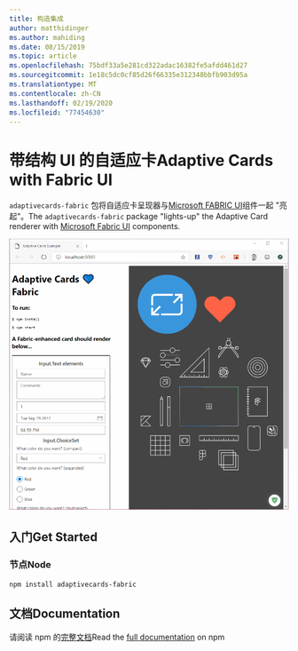 ```yaml
---
title: 构造集成
author: matthidinger
ms.author: mahiding
ms.date: 08/15/2019
ms.topic: article
ms.openlocfilehash: 75bdf33a5e281cd322adac16382fe5afdd461d27
ms.sourcegitcommit: 1e18c5dc0cf85d26f66335e312348bbfb903d95a
ms.translationtype: MT
ms.contentlocale: zh-CN
ms.lasthandoff: 02/19/2020
ms.locfileid: "77454630"
---
```

# <a name="adaptive-cards-with-fabric-ui"></a><span data-ttu-id="8984e-102">带结构 UI 的自适应卡</span><span class="sxs-lookup"><span data-stu-id="8984e-102">Adaptive Cards with Fabric UI</span></span>

<span data-ttu-id="8984e-103">`adaptivecards-fabric` 包将自适应卡呈现器与[Microsoft FABRIC UI](https://developer.microsoft.com/en-us/fabric#/controls/web)组件一起 "亮起"。</span><span class="sxs-lookup"><span data-stu-id="8984e-103">The `adaptivecards-fabric` package "lights-up" the Adaptive Card renderer with [Microsoft Fabric UI](https://developer.microsoft.com/en-us/fabric#/controls/web) components.</span></span>

![构造屏幕快照](https://raw.githubusercontent.com/microsoft/AdaptiveCards/master/source/nodejs/adaptivecards-fabric/adaptivecards-fabric.gif)

## <a name="get-started"></a><span data-ttu-id="8984e-105">入门</span><span class="sxs-lookup"><span data-stu-id="8984e-105">Get Started</span></span>

### <a name="node"></a><span data-ttu-id="8984e-106">节点</span><span class="sxs-lookup"><span data-stu-id="8984e-106">Node</span></span>

```console
npm install adaptivecards-fabric
```

## <a name="documentation"></a><span data-ttu-id="8984e-107">文档</span><span class="sxs-lookup"><span data-stu-id="8984e-107">Documentation</span></span> 

<span data-ttu-id="8984e-108">请阅读 npm 的[完整文档](https://www.npmjs.com/package/adaptivecards-fabric)</span><span class="sxs-lookup"><span data-stu-id="8984e-108">Read the [full documentation](https://www.npmjs.com/package/adaptivecards-fabric) on npm</span></span>
